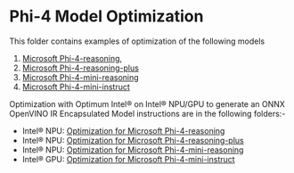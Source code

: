 # Phi-4 Model Optimization

This folder contains examples of optimization of the following models
1. [Microsoft Phi-4-reasoning](https://huggingface.co/microsoft/Phi-4-reasoning), 
2. [Microsoft Phi-4-reasoning-plus](https://huggingface.co/microsoft/Phi-4-reasoning-plus)
3. [Microsoft Phi-4-mini-reasoning](https://huggingface.co/microsoft/Phi-4-mini-reasoning)
4. [Microsoft Phi-4-mini-instruct](https://huggingface.co/microsoft/Phi-4-mini-instruct)

Optimization with Optimum Intel® on Intel® NPU/GPU to generate an ONNX OpenVINO IR Encapsulated Model instructions are in the following folders:-

- Intel® NPU: [Optimization for Microsoft Phi-4-reasoning](./phi_4_reasoning/)
- Intel® NPU: [Optimization for Microsoft Phi-4-reasoning-plus](./phi_4_reasoning_plus/)
- Intel® NPU: [Optimization for Microsoft Phi-4-mini-reasoning](./phi_4_mini_reasoning/)
- Intel® GPU: [Optimization for Microsoft Phi-4-mini-instruct](./phi_4_mini_instruct/)
